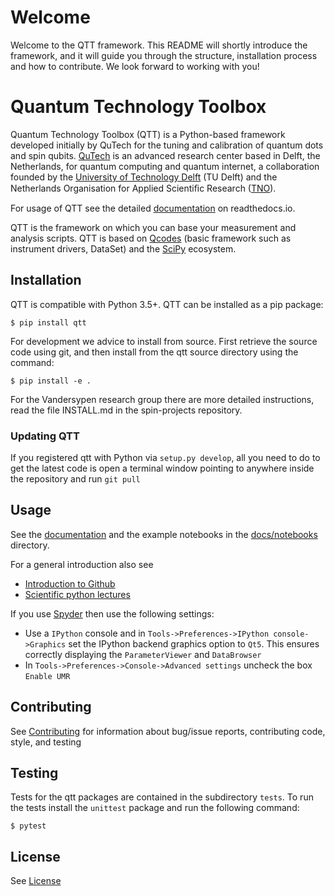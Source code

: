 # Welcome

Welcome to the QTT framework. This README will shortly introduce the framework, and it will guide you through the structure, installation process and how to contribute. We look forward to working with you!

# Quantum Technology Toolbox

Quantum Technology Toolbox (QTT) is a Python-based framework developed initially by QuTech for the tuning and calibration of
quantum dots and spin qubits. [QuTech](http://qutech.nl) is an advanced research center based in Delft, the Netherlands, for quantum
computing and quantum internet, a collaboration founded by the [University of Technology Delft](https://www.tudelft.nl/en) (TU Delft) and
the Netherlands Organisation for Applied Scientiﬁc Research ([TNO](https://www.tno.nl/en)).

For usage of QTT see the detailed [documentation](https://qtt.readthedocs.io/en/latest/) on readthedocs.io.


QTT is the framework on which you can base your measurement and analysis scripts. QTT is based
on [Qcodes](https://github.com/qdev-dk/Qcodes) (basic framework such as instrument drivers, DataSet) and the [SciPy](https://www.scipy.org/) ecosystem.

## Installation

QTT is compatible with Python 3.5+. QTT can be installed as a pip package:
```
$ pip install qtt
```
For development we advice to install from source. First retrieve the source code using git, and then install from the qtt source directory using the command:
```
$ pip install -e .
```

For the Vandersypen research group there are more detailed instructions, read the file INSTALL.md in the spin-projects repository.

### Updating QTT

If you registered qtt with Python via `setup.py develop`, all you need to do to get the latest code is open a terminal window pointing to anywhere inside the repository and run `git pull`

## Usage

See the [documentation](https://qtt.readthedocs.io/en/latest/) and the example notebooks in the [docs/notebooks](docs/notebooks/) directory.

For a general introduction also see
* [Introduction to Github](https://guides.github.com/activities/hello-world/)
* [Scientific python lectures](https://github.com/jrjohansson/scientific-python-lectures)

If you use [Spyder](https://github.com/spyder-ide/spyder) then use the following settings:
  - Use a `IPython` console and in `Tools->Preferences->IPython console->Graphics` set the IPython backend graphics option to `Qt5`. This ensures correctly displaying the `ParameterViewer` and `DataBrowser`
  - In `Tools->Preferences->Console->Advanced settings` uncheck the box `Enable UMR`

## Contributing

See [Contributing](CONTRIBUTING.md) for information about bug/issue reports, contributing code, style, and testing

## Testing

Tests for the qtt packages are contained in the subdirectory `tests`. To run the tests install the `unittest` package
and run the following command:
```
$ pytest
```

## License

See [License](LICENSE.txt)
